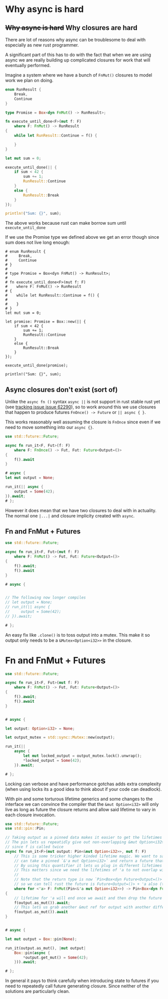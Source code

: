 # Why async is hard

## ~~Why async is hard~~ Why closures are hard

There are lot of reasons why async can be troublesome to deal with especially as new rust programmer.

A significant part of this has to do with the fact that when we are using async we are really building up complicated closures for work that will eventually performed.

Imagine a system where we have a bunch of `FnMut()` closures to model work we plan on doing.

```rust
enum RunResult {
    Break,
    Continue
}

type Promise = Box<dyn FnMut() -> RunResult>;

fn execute_until_done<F>(mut f: F)
    where F: FnMut() -> RunResult
{
    while let RunResult::Continue = f() {

    }
}

let mut sum = 0;

execute_until_done(|| {
    if sum < 42 {
        sum += 1;
        RunResult::Continue
    }
    else {
        RunResult::Break
    }
});

println!("Sum: {}", sum);
```

The above works because rust can make borrow sum until `execute_until_done`

If we use the Promise type we defined above we get an error though since sum does not live long enough:

```rust,ignore
# enum RunResult {
#     Break,
#     Continue
# }
#
# type Promise = Box<dyn FnMut() -> RunResult>;
#
# fn execute_until_done<F>(mut f: F)
#    where F: FnMut() -> RunResult
# {
#    while let RunResult::Continue = f() {
#
#    }
# }
let mut sum = 0;

let promise: Promise = Box::new(|| {
    if sum < 42 {
        sum += 1;
        RunResult::Continue
    }
    else {
        RunResult::Break
    }
});

execute_until_done(promise);

println!("Sum: {}", sum);

```

## Async closures don't exist (sort of)

Unlike the `async fn ()` syntax `async ||` is not support in rust stable rust yet (see [tracking issue issue 62290](https://github.com/rust-lang/rust/issues/62290)), so to work around this we use closures that happen to produce futures `FnOnce() -> Future` or `|| async { }`.

This works reasonably well assuming the closure is `FnOnce` since even if we need to move something into our `async {}`.

```rust
use std::future::Future;

async fn run_it<F, Fut>(f: F)
    where F: FnOnce() -> Fut, Fut: Future<Output=()>
{
    f().await
}

# async {
let mut output = None;

run_it(|| async {
    output = Some(42);
}).await;
# };
```

However it does mean that we have two closures to deal with in actuality. The normal one `|...|` and closure implicity created with `async`.

## Fn and FnMut + Futures

```rust
use std::future::Future;

async fn run_it<F, Fut>(mut f: F)
    where F: FnMut() -> Fut, Fut: Future<Output=()>
{
    f().await;
    f().await
}

# async {


// The following now longer compiles
// let output = None;
// run_it(|| async {
//     output = Some(42);
// }).await;

# };
```

An easy fix like `.clone()` is to toss output into a mutex. This make it so output only needs to be a `&Mutex<Option<i32>>` in the closure.

# Fn and FnMut + Futures

```rust
use std::future::Future;

async fn run_it<F, Fut>(mut f: F)
    where F: FnMut() -> Fut, Fut: Future<Output=()>
{
    f().await;
    f().await
}


# async {

let output: Option<i32> = None;

let output_mutex = std::sync::Mutex::new(output);

run_it(||
    async {
        let mut locked_output = output_mutex.lock().unwrap();
        *locked_output = Some(42);
    }).await;

# };
```

Locking can verbose and have performance gotchas adds extra complexity (when using locks its a good idea to think about if your code can deadlock).


With pin and some torturous lifetime generics and some changes to the interface we can convince the compiler that the `&mut Option<i32>` will only live as long as future the closure
returns and allow said lifetime to vary in each closure invocation.

```rust
use std::future::Future;
use std::pin::Pin;

// Taking output as a pinned data makes it easier to get the lifetimes for output right.
// The pin lets us repeatidly give out non-overlapping &mut Option<i32>'s which we need
// since f is called twice
async fn run_it<F>(mut output: Pin<&mut Option<i32>>, mut f: F)
    // This is some tricker higher kinded lifetime magic. We want to say our closure for any lifetime 'a
    // can take a pinned `&'a mut Option<i32>` and return a future that lives as long as that output
    // By using this quantifier it lets us plug in different lifetimes for 'a instead of it being fixed
    // This matters since we need the lifetimes of 'a to not overlap with each other
    //
    // Note that the return type is now `Pin<Box<dyn Future<Output=()> + 'a>>` this is a work around
    // so we can tell rust the future is Future<Output=()> + 'a also (the for syntax only applies to a single where clause)
    where for <'a> F: FnMut(Pin<&'a mut Option<i32>>) -> Pin<Box<dyn Future<Output=()> + 'a>>
{
    // lifetime for 'a will end once we await and then drop the future being output
    f(output.as_mut()).await;
    // This lets us grab another &mut ref for output with another different lifetime for 'a
    f(output.as_mut()).await
}


# async {

let mut output = Box::pin(None);

run_it(output.as_mut(), |mut output|
    Box::pin(async {
        *output.get_mut() = Some(42);
    })).await;

# };
```

In general it pays to think carefully when introducing state to futures if you need to repeatedly call future generating closure. Since neither of the solutions are particularly clean.